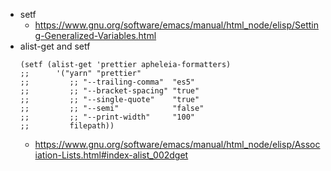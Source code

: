 - setf
  - https://www.gnu.org/software/emacs/manual/html_node/elisp/Setting-Generalized-Variables.html
- alist-get and setf
  ```
  (setf (alist-get 'prettier apheleia-formatters)
  ;;      '("yarn" "prettier"
  ;;         ;; "--trailing-comma"  "es5"
  ;;         ;; "--bracket-spacing" "true"
  ;;         ;; "--single-quote"    "true"
  ;;         ;; "--semi"            "false"
  ;;         ;; "--print-width"     "100"
  ;;         filepath))
  ```
  - https://www.gnu.org/software/emacs/manual/html_node/elisp/Association-Lists.html#index-alist_002dget
